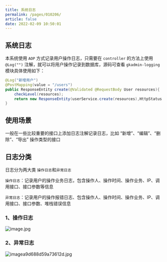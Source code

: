 ```yaml
---
title: 系统日志
permalink: /pages/010206/
article: false
date: 2022-02-09 10:50:01
---
```

## 系统日志
本系统使用 ```AOP``` 方式记录用户操作日志，只需要在 ```controller``` 的方法上使用 ```@Log("")``` 注解，就可以将用户操作记录到数据库，源码可查看 ```gkadmin-logging``` <br>
模块具体使用如下：

```java
@Log("新增用户")
@PostMapping(value = "/users")
public ResponseEntity create(@Validated @RequestBody User resources){
    checkLevel(resources);
    return new ResponseEntity(userService.create(resources),HttpStatus.CREATED);
}
```

## 使用场景
一般在一些比较重要的接口上添加日志注解记录日志，比如 “新增”、“编辑”、“删除”、“导出” 操作类型的接口

## 日志分类
日志分为两大类 ```操作日志```和```异常日志```

```操作日志```：记录用户的操作业务日志，包含操作人、操作时间、操作业务、IP、调用接口、接口参数等信息

```异常日志```：记录用户的操作报错日志、包含操作人、操作时间、操作业务、IP、调用接口、接口参数、堆栈错误信息

### 1、操作日志

![image.jpg](/gkadmin-doc/images/2020/07/07/image.jpg)

### 2、异常日志

![imagea9d688d59a73612d.jpg](/gkadmin-doc/images/2020/07/07/error.png)

<Vssue :title="$title" />
